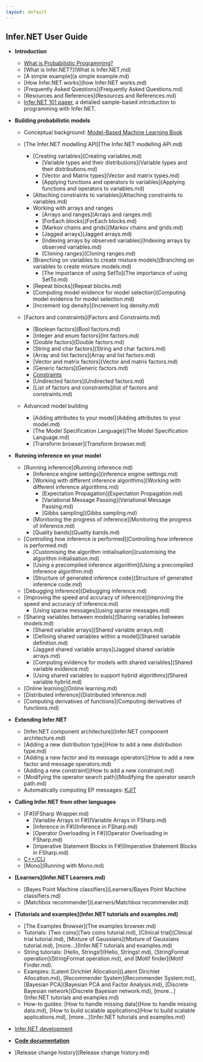 ```yaml
---
layout: default
---
```

## Infer.NET User Guide

*   **Introduction**

    *   [What is Probabilistic Programming?](../InferNet_Intro.pdf)
    *   [What is Infer.NET?](What is Infer.NET.md)
    *   [A simple example](a simple example.md)
    *   [How Infer.NET works](how Infer.NET works.md)
    *   [Frequently Asked Questions](Frequently Asked Questions.md)
    *   [Resources and References](Resources and References.md)
    *   [Infer.NET 101 paper](../InferNet101.pdf), a detailed sample-based introduction to programming with Infer.NET.

*   **Building probabilistic models** 

    *   Conceptual background: [Model-Based Machine Learning Book](http://mbmlbook.com/)
    *   [The Infer.NET modelling API](The Infer.NET modelling API.md)
        *   [Creating variables](Creating variables.md)
            *   [Variable types and their distributions](Variable types and their distributions.md)
            *   [Vector and Matrix types](Vector and matrix types.md)
            *   [Applying functions and operators to variables](Applying functions and operators to variables.md)        
        *   [Attaching constraints to variables](Attaching constraints to variables.md)
        *   Working with arrays and ranges
            *   [Arrays and ranges](Arrays and ranges.md)
            *   [ForEach blocks](ForEach blocks.md)
            *   [Markov chains and grids](Markov chains and grids.md)
            *   [Jagged arrays](Jagged arrays.md)
            *   [Indexing arrays by observed variables](Indexing arrays by observed variables.md)
            *   [Cloning ranges](Cloning ranges.md)
        *   [Branching on variables to create mixture models](Branching on variables to create mixture models.md)
            *   [The importance of using SetTo](The importance of using SetTo.md)
        *   [Repeat blocks](Repeat blocks.md)
        *   [Computing model evidence for model selection](Computing model evidence for model selection.md)
        *   [Increment log density](Increment log density.md)

    *   [Factors and constraints](Factors and Constraints.md)
        *   [Boolean factors](Bool factors.md)
        *   [Integer and enum factors](Int factors.md)
        *   [Double factors](Double factors.md)
        *   [String and char factors](String and char factors.md)
        *   [Array and list factors](Array and list factors.md)
        *   [Vector and matrix factors](Vector and matrix factors.md)
        *   [Generic factors](Generic factors.md)
        *   [Constraints](Constraints.md)
        *   [Undirected factors](Undirected factors.md)
        *   [List of factors and constraints](list of factors and constraints.md)

    *   Advanced model building
        *   [Adding attributes to your model](Adding attributes to your model.md)
        *   [The Model Specification Language](The Model Specification Language.md)
        *   [Transform browser](Transform browser.md)

*   **Running inference on your model**

    *   [Running inference](Running inference.md)
        *   [Inference engine settings](inference engine settings.md)
        *   [Working with different inference algorithms](Working with different inference algorithms.md)
            *   [Expectation Propagation](Expectation Propagation.md)
            *   [Variational Message Passing](Variational Message Passing.md)
            *   [Gibbs sampling](Gibbs sampling.md)
        *   [Monitoring the progress of inference](Monitoring the progress of inference.md)
        *   [Quality bands](Quality bands.md)
    *   [Controlling how inference is performed](Controlling how inference is performed.md)
        *   [Customising the algorithm initialisation](customising the algorithm initialisation.md)
        *   [Using a precompiled inference algorithm](Using a precompiled inference algorithm.md)
        *   [Structure of generated inference code](Structure of generated inference code.md)
    *   [Debugging inference](Debugging inference.md)
    *   [Improving the speed and accuracy of inference](improving the speed and accuracy of inference.md)
        *   [Using sparse messages](using sparse messages.md)
    *   [Sharing variables between models](Sharing variables between models.md)
        *   [Shared variable arrays](Shared variable arrays.md)
        *   [Defining shared variables within a model](Shared variable definition.md)
        *   [Jagged shared variable arrays](Jagged shared variable arrays.md)
        *   [Computing evidence for models with shared variables](Shared variable evidence.md)
        *   [Using shared variables to support hybrid algorithms](Shared variable hybrid.md)
    *   [Online learning](Online learning.md)
    *   [Distributed inference](Distributed inference.md)
    *   [Computing derivatives of functions](Computing derivatives of functions.md)

*   **Extending Infer.NET**

    *   [Infer.NET component architecture](Infer.NET component architecture.md)
    *   [Adding a new distribution type](How to add a new distribution type.md)
    *   [Adding a new factor and its message operators](How to add a new factor and message operators.md)
    *   [Adding a new constraint](How to add a new constraint.md)
    *   [Modifying the operator search path](Modifying the operator search path.md)
    *   Automatically computing EP messages: [KJIT](https://github.com/wittawatj/kernel-ep)

*   **Calling Infer.NET from other languages**

    *   [F#](FSharp Wrapper.md)
        *   [Variable Arrays in F#](Variable Arrays in FSharp.md)
        *   [Inference in F#](Inference in FSharp.md)
        *   [Operator Overloading in F#](Operator Overloading in FSharp.md)
        *   [Imperative Statement Blocks in F#](Imperative Statement Blocks in FSharp.md)
    *   [C++/CLI](CPlusPlus.md)
    *   [Mono](Running with Mono.md)

*   **[Learners](Infer.NET Learners.md)**

    *   [Bayes Point Machine classifiers](Learners/Bayes Point Machine classifiers.md)
    *   [Matchbox recommender](Learners/Matchbox recommender.md)

*   **[Tutorials and examples](Infer.NET tutorials and examples.md)**

    *   [The Examples Browser](The examples browser.md)
    *   Tutorials: [Two coins](Two coins tutorial.md), [Clinical trial](Clinical trial tutorial.md), [Mixture of Gaussians](Mixture of Gaussians tutorial.md), [more...](Infer.NET tutorials and examples.md)
    *   String tutorials: [Hello, Strings!](Hello, Strings!.md), [StringFormat operation](StringFormat operation.md), and [Motif finder](Motif Finder.md).
    *   Examples: [Latent Dirichlet Allocation](Latent Dirichlet Allocation.md), [Recommender System](Recommender System.md), [Bayesian PCA](Bayesian PCA and Factor Analysis.md), [Discrete Bayesian network](Discrete Bayesian network.md), [more...](Infer.NET tutorials and examples.md)
    *   How-to guides: [How to handle missing data](How to handle missing data.md), [How to build scalable applications](How to build scalable applications.md), [more...](Infer.NET tutorials and examples.md)


*   [Infer.NET development](../development/index.md)
*   [**Code documentation**](../apiguide/api/index.html)
*   [Release change history](Release change history.md)
